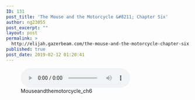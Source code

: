 ```yaml
---
ID: 131
post_title: 'The Mouse and the Motorcycle &#8211; Chapter Six'
author: ng23055
post_excerpt: ""
layout: post
permalink: >
  http://elijah.gazerbeam.com/the-mouse-and-the-motorcycle-chapter-six
published: true
post_date: 2019-02-12 01:20:41
---
```

<!-- wp:podcasting/podcast {"id":132} -->
<figure class="wp-block-podcasting-podcast podcast-132"><audio controls src="http://elijah.gazerbeam.com/wp-content/uploads/2019/02/Mouseandthemotorcycle_ch6.mp3"></audio><figcaption>Mouseandthemotorcycle_ch6</figcaption></figure>
<!-- /wp:podcasting/podcast -->